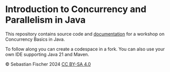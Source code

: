# Introduction to Concurrency and Parallelism in Java

This repository contains source code and 
[documentation](https://github.com/sebfisch/java-concurrency-basics/wiki)
for a workshop on Concurrency Basics in Java.

To follow along you can create a codespace in a fork.
You can also use your own IDE supporting Java 21 and Maven.

&copy; Sebastian Fischer 2024 [CC BY-SA 4.0](https://creativecommons.org/licenses/by-sa/4.0/)
